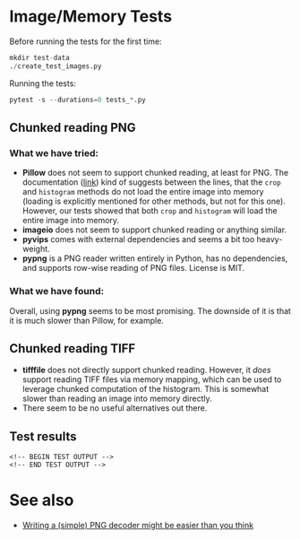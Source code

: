 # Image/Memory Tests

Before running the tests for the first time:

```python
mkdir test-data
./create_test_images.py
```

Running the tests:
```python
pytest -s --durations=0 tests_*.py
```

## Chunked reading PNG

### What we have tried:

- **Pillow** does not seem to support chunked reading, at least for PNG. The documentation ([link](https://pillow.readthedocs.io/en/stable/reference/Image.html)) kind of suggests between the lines, that the `crop` and `histogram` methods do not load the entire image into memory (loading is explicitly mentioned for other methods, but not for this one). However, our tests showed that both `crop` and `histogram` will load the entire image into memory.
- **imageio** does not seem to support chunked reading or anything similar.
- **pyvips** comes with external dependencies and seems a bit too heavy-weight.
- **pypng** is a PNG reader written entirely in Python, has no dependencies, and supports row-wise reading of PNG files. License is MIT.

### What we have found:

Overall, using **pypng** seems to be most promising. The downside of it is that it is much slower than Pillow, for example.

## Chunked reading TIFF

- **tifffile** does not directly support chunked reading. However, it *does* support reading TIFF files via memory mapping, which can be used to leverage chunked computation of the histogram. This is somewhat slower than reading an image into memory directly.
- There seem to be no useful alternatives out there.

## Test results

```
<!-- BEGIN TEST OUTPUT -->
<!-- END TEST OUTPUT -->
```

# See also

- [Writing a (simple) PNG decoder might be easier than you think](https://pyokagan.name/blog/2019-10-14-png/)
